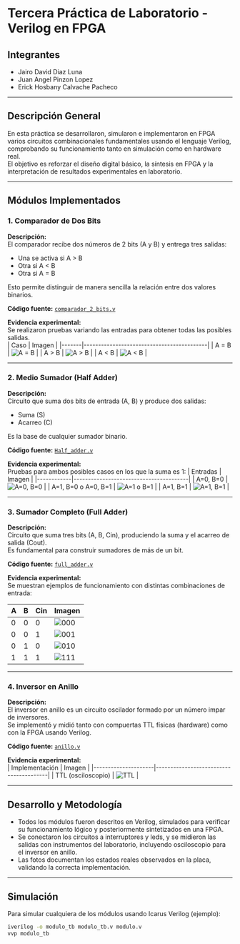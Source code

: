 # Tercera Práctica de Laboratorio - Verilog en FPGA

## Integrantes

- Jairo David Diaz Luna
- Juan Angel Pinzon Lopez
- Erick Hosbany Calvache Pacheco

---

## Descripción General

En esta práctica se desarrollaron, simularon e implementaron en FPGA varios circuitos combinacionales fundamentales usando el lenguaje Verilog, comprobando su funcionamiento tanto en simulación como en hardware real.  
El objetivo es reforzar el diseño digital básico, la síntesis en FPGA y la interpretación de resultados experimentales en laboratorio.

---

## Módulos Implementados

### 1. Comparador de Dos Bits

**Descripción:**  
El comparador recibe dos números de 2 bits (A y B) y entrega tres salidas:  
- Una se activa si A > B  
- Otra si A < B  
- Otra si A = B  

Esto permite distinguir de manera sencilla la relación entre dos valores binarios.

**Código fuente:** [`comparador_2_bits.v`](./comparador_2_bits.v)

**Evidencia experimental:**  
Se realizaron pruebas variando las entradas para obtener todas las posibles salidas.  
| Caso  | Imagen                                    |
|-------|-------------------------------------------|
| A = B | ![A = B](imagenes/comparador_AB_igual.jpg) |
| A > B | ![A > B](imagenes/comparador_A_mayor_B.jpg) |
| A < B | ![A < B](imagenes/comparador_A_menor_B.jpg) |

---

### 2. Medio Sumador (Half Adder)

**Descripción:**  
Circuito que suma dos bits de entrada (A, B) y produce dos salidas:  
- Suma (S)  
- Acarreo (C)

Es la base de cualquier sumador binario.

**Código fuente:** [`Half_adder.v`](./Half_adder.v)

**Evidencia experimental:**  
Pruebas para ambos posibles casos en los que la suma es 1:
| Entradas   | Imagen                                 |
|------------|----------------------------------------|
| A=0, B=0   | ![A=0, B=0](imagenes/half_adder_00.jpg) |
| A=1, B=0 o A=0, B=1 | ![A=1 o B=1](imagenes/half_adder_01.jpg) |
| A=1, B=1   | ![A=1, B=1](imagenes/half_adder_11.jpg) |

---

### 3. Sumador Completo (Full Adder)

**Descripción:**  
Circuito que suma tres bits (A, B, Cin), produciendo la suma y el acarreo de salida (Cout).  
Es fundamental para construir sumadores de más de un bit.

**Código fuente:** [`full_adder.v`](./full_adder.v)

**Evidencia experimental:**  
Se muestran ejemplos de funcionamiento con distintas combinaciones de entrada:

| A | B | Cin | Imagen                                  |
|---|---|-----|-----------------------------------------|
| 0 | 0 | 0   | ![000](imagenes/full_adder_000.jpg)     |
| 0 | 0 | 1   | ![001](imagenes/full_adder_001.jpg)     |
| 0 | 1 | 0   | ![010](imagenes/full_adder_01X.jpg)     |
| 1 | 1 | 1   | ![111](imagenes/full_adder_111.jpg)     |

---

### 4. Inversor en Anillo

**Descripción:**  
El inversor en anillo es un circuito oscilador formado por un número impar de inversores.  
Se implementó y midió tanto con compuertas TTL físicas (hardware) como con la FPGA usando Verilog.

**Código fuente:** [`anillo.v`](./anillo.v)

**Evidencia experimental:**  
| Implementación       | Imagen                                 |
|---------------------|----------------------------------------|
| TTL (osciloscopio)  | ![TTL](imagenes/inversor_anillo_ttl.jpg) |

---

## Desarrollo y Metodología

- Todos los módulos fueron descritos en Verilog, simulados para verificar su funcionamiento lógico y posteriormente sintetizados en una FPGA.
- Se conectaron los circuitos a interruptores y leds, y se midieron las salidas con instrumentos del laboratorio, incluyendo osciloscopio para el inversor en anillo.
- Las fotos documentan los estados reales observados en la placa, validando la correcta implementación.

---

## Simulación

Para simular cualquiera de los módulos usando Icarus Verilog (ejemplo):

```sh
iverilog -o modulo_tb modulo_tb.v modulo.v
vvp modulo_tb
